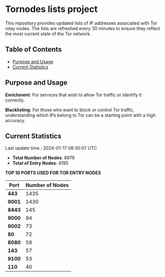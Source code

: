 # Tornodes lists project

This repository provides updated lists of IP addresses associated with Tor relay nodes. The lists are refreshed every 30 minutes to ensure they reflect the most current state of the Tor network.

## Table of Contents

- [Purpose and Usage](#purpose-and-usage)
- [Current Statistics](#current-statistics)


## Purpose and Usage

**Enrichment**: For services that wish to allow Tor traffic or identify it correctly.

**Blacklisting**: For those who want to block or control Tor traffic, understanding which IPs belong to Tor can be a starting point with a high accuracy.

## Current Statistics

Last update time : 2024-01-17 08:30:07 UTC

- **Total Number of Nodes**: 8979
- **Total of Entry Nodes**: 4195

**TOP 10 PORTS USED FOR TOR ENTRY NODES**

| **Port** | **Number of Nodes** |
|------|-----------------|
| **443**   | 1435  |
| **9001**   | 1430  |
| **8443**   | 145  |
| **9000**   | 94  |
| **9002**   | 73  |
| **80**   | 72  |
| **8080**   | 59  |
| **143**   | 57  |
| **9100**   | 53  |
| **110**   | 40  |

